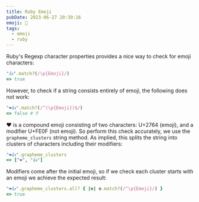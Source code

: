 ```yaml
---
title: Ruby Emoji
pubDate: 2023-06-27 20:39:16
emoji: 🙂
tags:
  - emoji
  - ruby
---
```


Ruby's Regexp character properties provides a nice way to check for emoji characters:

```rb
"👍".match?(/\p{Emoji}/)
=> true
```

However, to check if a string consists entirely of emoji, the following does not work:

```rb
"❤️👍".match?(/^(\p{Emoji})$/)
=> false # ⁉️
```

❤️ is a compound emoji consisting of two characters: U+2764 (emoji), and a modifier U+FE0F (not emoji). So perform this check accurately, we use the `grapheme_clusters` string method. As implied, this splits the string into clusters of characters including their modifiers:

```rb
"❤️👍".grapheme_clusters
=> ["❤️", "👍"]
```

Modifiers come after the initial emoji, so if we check each cluster starts with an emoji we achieve the expected result:

```rb
"❤️👍".grapheme_clusters.all? { |e| e.match?(/^\p{Emoji}/) }
=> true
```
